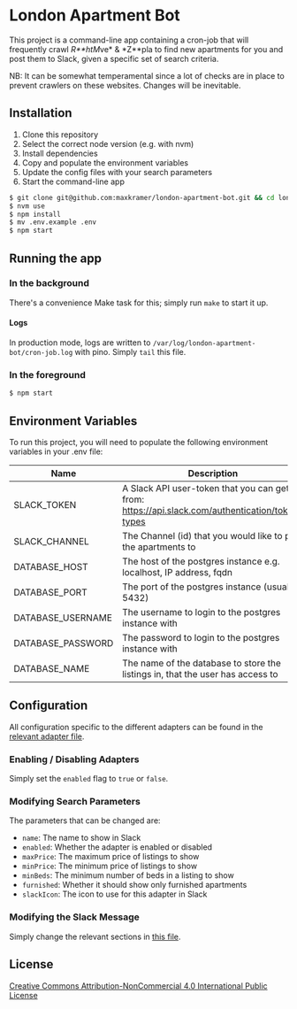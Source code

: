 # London Apartment Bot

This project is a command-line app containing a cron-job that will frequently crawl *R**htM*ve* & *Z**pla to find new
apartments for you and post them to
Slack, given a specific set of search criteria.

NB: It can be somewhat temperamental since a lot of checks are in place to prevent crawlers on these websites. Changes
will be inevitable.

## Installation

1. Clone this repository
2. Select the correct node version (e.g. with nvm)
3. Install dependencies
4. Copy and populate the environment variables
5. Update the config files with your search parameters
6. Start the command-line app

```bash
$ git clone git@github.com:maxkramer/london-apartment-bot.git && cd london-apartment-bot
$ nvm use
$ npm install
$ mv .env.example .env
$ npm start
```

## Running the app

### In the background

There's a convenience Make task for this; simply run `make` to start it up.

#### Logs

In production mode, logs are written to `/var/log/london-apartment-bot/cron-job.log` with pino. Simply `tail` this file.

### In the foreground

```bash
$ npm start
```

## Environment Variables

To run this project, you will need to populate the following environment variables in your .env file:

| Name              | Description                                                                                    | Value | Default Value      |   |
|-------------------|------------------------------------------------------------------------------------------------|-------|--------------------|---|
| SLACK_TOKEN       | A Slack API user-token that you can get from: https://api.slack.com/authentication/token-types |       |                    |   |
| SLACK_CHANNEL     | The Channel (id) that you would like to post the apartments to                                 |       | ''                 |   |
| DATABASE_HOST     | The host of the postgres instance e.g. localhost, IP address, fqdn                             |       | localhost          |   |
| DATABASE_PORT     | The port of the postgres instance (usually 5432)                                               |       | 5432               |   |
| DATABASE_USERNAME | The username to login to the postgres instance with                                            |       | postgres           |   |
| DATABASE_PASSWORD | The password to login to the postgres instance with                                            |       | ''                 |   |
| DATABASE_NAME     | The name of the database to store the listings in, that the user has access to                 |       | londonapartmentbot |   |

## Configuration

All configuration specific to the different adapters can be found in the [relevant adapter file](/src/config).

### Enabling / Disabling Adapters

Simply set the `enabled` flag to `true` or `false`.

### Modifying Search Parameters

The parameters that can be changed are:

- `name`: The name to show in Slack
- `enabled`: Whether the adapter is enabled or disabled
- `maxPrice`: The maximum price of listings to show
- `minPrice`: The minimum price of listings to show
- `minBeds`:  The minimum number of beds in a listing to show
- `furnished`: Whether it should show only furnished apartments
- `slackIcon`: The icon to use for this adapter in Slack

### Modifying the Slack Message

Simply change the relevant sections in [this file](/src/slack/index.ts).

## License

[Creative Commons Attribution-NonCommercial 4.0 International Public License](https://creativecommons.org/licenses/by-nc/4.0/)

